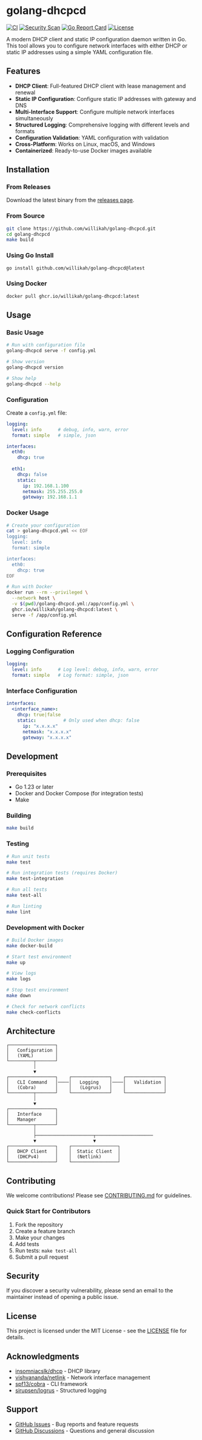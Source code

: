 # golang-dhcpcd

[![CI](https://github.com/willikah/golang-dhcpcd/actions/workflows/ci.yml/badge.svg)](https://github.com/willikah/golang-dhcpcd/actions/workflows/ci.yml)
[![Security Scan](https://github.com/willikah/golang-dhcpcd/actions/workflows/security.yml/badge.svg)](https://github.com/willikah/golang-dhcpcd/actions/workflows/security.yml)
[![Go Report Card](https://goreportcard.com/badge/github.com/willikah/golang-dhcpcd)](https://goreportcard.com/report/github.com/willikah/golang-dhcpcd)
[![License](https://img.shields.io/badge/License-MIT-blue.svg)](LICENSE)

A modern DHCP client and static IP configuration daemon written in Go. This tool allows you to configure network interfaces with either DHCP or static IP addresses using a simple YAML configuration file.

## Features

- **DHCP Client**: Full-featured DHCP client with lease management and renewal
- **Static IP Configuration**: Configure static IP addresses with gateway and DNS
- **Multi-Interface Support**: Configure multiple network interfaces simultaneously
- **Structured Logging**: Comprehensive logging with different levels and formats
- **Configuration Validation**: YAML configuration with validation
- **Cross-Platform**: Works on Linux, macOS, and Windows
- **Containerized**: Ready-to-use Docker images available

## Installation

### From Releases
Download the latest binary from the [releases page](https://github.com/willikah/golang-dhcpcd/releases).

### From Source
```bash
git clone https://github.com/willikah/golang-dhcpcd.git
cd golang-dhcpcd
make build
```

### Using Go Install
```bash
go install github.com/willikah/golang-dhcpcd@latest
```

### Using Docker
```bash
docker pull ghcr.io/willikah/golang-dhcpcd:latest
```

## Usage

### Basic Usage
```bash
# Run with configuration file
golang-dhcpcd serve -f config.yml

# Show version
golang-dhcpcd version

# Show help
golang-dhcpcd --help
```

### Configuration

Create a `config.yml` file:

```yaml
logging:
  level: info      # debug, info, warn, error
  format: simple   # simple, json

interfaces:
  eth0:
    dhcp: true
  
  eth1:
    dhcp: false
    static:
      ip: 192.168.1.100
      netmask: 255.255.255.0
      gateway: 192.168.1.1
```

### Docker Usage
```bash
# Create your configuration
cat > golang-dhcpcd.yml << EOF
logging:
  level: info
  format: simple

interfaces:
  eth0:
    dhcp: true
EOF

# Run with Docker
docker run --rm --privileged \
  --network host \
  -v $(pwd)/golang-dhcpcd.yml:/app/config.yml \
  ghcr.io/willikah/golang-dhcpcd:latest \
  serve -f /app/config.yml
```

## Configuration Reference

### Logging Configuration
```yaml
logging:
  level: info      # Log level: debug, info, warn, error
  format: simple   # Log format: simple, json
```

### Interface Configuration
```yaml
interfaces:
  <interface_name>:
    dhcp: true|false
    static:          # Only used when dhcp: false
      ip: "x.x.x.x"
      netmask: "x.x.x.x"
      gateway: "x.x.x.x"
```

## Development

### Prerequisites
- Go 1.23 or later
- Docker and Docker Compose (for integration tests)
- Make

### Building
```bash
make build
```

### Testing
```bash
# Run unit tests
make test

# Run integration tests (requires Docker)
make test-integration

# Run all tests
make test-all

# Run linting
make lint
```

### Development with Docker
```bash
# Build Docker images
make docker-build

# Start test environment
make up

# View logs
make logs

# Stop test environment
make down

# Check for network conflicts
make check-conflicts
```

## Architecture

```
┌─────────────────┐
│   Configuration │
│   (YAML)        │
└─────────┬───────┘
          │
          ▼
┌─────────────────┐    ┌──────────────┐    ┌──────────────┐
│   CLI Command   │────│   Logging    │────│   Validation │
│   (Cobra)       │    │   (Logrus)   │    │              │
└─────────┬───────┘    └──────────────┘    └──────────────┘
          │
          ▼
┌─────────────────┐
│   Interface     │
│   Manager       │
└─────────┬───────┘
          │
          ├─────────────────────┬─────────────────────
          ▼                     ▼
┌─────────────────┐    ┌─────────────────┐
│   DHCP Client   │    │  Static Client  │
│   (DHCPv4)      │    │  (Netlink)      │
└─────────────────┘    └─────────────────┘
```

## Contributing

We welcome contributions! Please see [CONTRIBUTING.md](CONTRIBUTING.md) for guidelines.

### Quick Start for Contributors
1. Fork the repository
2. Create a feature branch
3. Make your changes
4. Add tests
5. Run tests: `make test-all`
6. Submit a pull request

## Security

If you discover a security vulnerability, please send an email to the maintainer instead of opening a public issue.

## License

This project is licensed under the MIT License - see the [LICENSE](LICENSE) file for details.

## Acknowledgments

- [insomniacslk/dhcp](https://github.com/insomniacslk/dhcp) - DHCP library
- [vishvananda/netlink](https://github.com/vishvananda/netlink) - Network interface management
- [spf13/cobra](https://github.com/spf13/cobra) - CLI framework
- [sirupsen/logrus](https://github.com/sirupsen/logrus) - Structured logging

## Support

- [GitHub Issues](https://github.com/willikah/golang-dhcpcd/issues) - Bug reports and feature requests
- [GitHub Discussions](https://github.com/willikah/golang-dhcpcd/discussions) - Questions and general discussion
